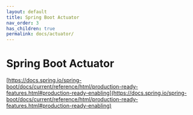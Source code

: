 ```yaml
---
layout: default
title: Spring Boot Actuator
nav_order: 3
has_children: true
permalink: docs/actuator/
---
```


# Spring Boot Actuator

[https://docs.spring.io/spring-boot/docs/current/reference/html/production-ready-features.html#production-ready-enabling](https://docs.spring.io/spring-boot/docs/current/reference/html/production-ready-features.html#production-ready-enabling)
